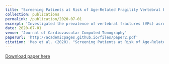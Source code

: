 ```yaml
---
title: "Screening Patients at Risk of Age-Related Fragility Vertebral Fracture in the General Population Using Multiple-Row Detector Quantitative Computed Tomography with Chest or Heart Scan"
collection: publications
permalink: /publication/2020-07-01
excerpt: 'Investigated the prevalence of vertebral fractures (VFs) across nearly 3500 patients (1730 F) via observation of morphological deformities of spinal bodies in CT chest or heart scans. Patients were separated into five distinct age ranges: 20-40, 40-50, 50-60, 60-70 and >80 years. The prevalence of VF increased across all age ranges, with the most profound increase in VF frequency observed in the fifth age range (>80 years). This study also corroborated the diagnostic value of chest CT scan as a relatively cheap, low-radiation approach for estimating VFs.'
date: 2020-07-01
venue: 'Journal of Cardiovascular Computed Tomography'
paperurl: 'http://academicpages.github.io/files/paper2.pdf'
citation: 'Mao et al. (2020). "Screening Patients at Risk of Age-Related Fragility Vertebral Fracture in the General Population Using Multiple-Row Detector Quantitative Computed Tomography with Chest or Heart Scan." <i>Journal of Cardiovascular Computed Tomography</i>. 14(3).'
---
```

[Download paper here](http://academicpages.github.io/files/paper2.pdf)

